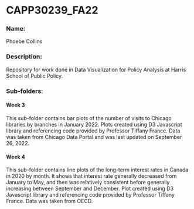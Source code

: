 # CAPP30239_FA22

### Name: 
Phoebe Collins

### Description: 
Repository for work done in Data Visualization for Policy Analysis at Harris School of Public Policy.

### Sub-folders: 

#### Week 3
This sub-folder contains bar plots of the number of visits to Chicago libraries by branches in January 2022. Plots created using D3 Javascript library and referencing code provided by Professor Tiffany France. Data was taken from Chicago Data Portal and was last updated on September 26, 2022.

#### Week 4
This sub-folder contains line plots of the long-term interest rates in Canada in 2020 by month. It shows that interest rate generally decreased from January to May, and then was relatively consistent before generally increasing between September and December. Plot created using D3 Javascript library and referencing code provided by Professor Tiffany France. Data was taken from OECD.